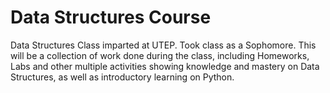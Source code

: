 # Data Structures Course

Data Structures Class imparted at UTEP. Took class as a Sophomore. This will be a collection of work done during the class, including Homeworks, Labs and other multiple activities showing knowledge and mastery on Data Structures, as well as introductory learning on Python.
